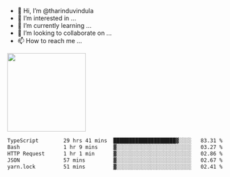- 👋 Hi, I’m @tharinduvindula
- 👀 I’m interested in ...
- 🌱 I’m currently learning ...
- 💞️ I’m looking to collaborate on ...
- 📫 How to reach me ...

<!---
tharinduvindula/tharinduvindula is a ✨ special ✨ repository because its `README.md` (this file) appears on your GitHub profile.
You can click the Preview link to take a look at your changes.
--->

<img height="180em" src="https://github-readme-stats.vercel.app/api?username=tharinduvindula&show_icons=true&hide_border=false&&count_private=true&include_all_commits=true" />


<!--START_SECTION:waka-->

```txt
TypeScript        29 hrs 41 mins  ████████████████████▓░░░░   83.31 %
Bash              1 hr 9 mins     ▓░░░░░░░░░░░░░░░░░░░░░░░░   03.27 %
HTTP Request      1 hr 1 min      ▓░░░░░░░░░░░░░░░░░░░░░░░░   02.86 %
JSON              57 mins         ▓░░░░░░░░░░░░░░░░░░░░░░░░   02.67 %
yarn.lock         51 mins         ▓░░░░░░░░░░░░░░░░░░░░░░░░   02.41 %
```

<!--END_SECTION:waka-->

